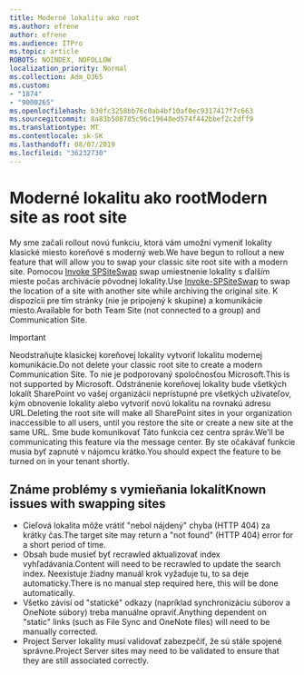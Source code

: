 ```yaml
---
title: Moderné lokalitu ako root
ms.author: efrene
author: efrene
ms.audience: ITPro
ms.topic: article
ROBOTS: NOINDEX, NOFOLLOW
localization_priority: Normal
ms.collection: Adm_O365
ms.custom:
- "1874"
- "9000265"
ms.openlocfilehash: b30fc3258bb76c0ab4bf10af0ec9317417f7c663
ms.sourcegitcommit: 8a83b508785c96c19648ed574f442bbef2c2dff9
ms.translationtype: MT
ms.contentlocale: sk-SK
ms.lasthandoff: 08/07/2019
ms.locfileid: "36232730"
---
```

# <a name="modern-site-as-root-site"></a><span data-ttu-id="68036-102">Moderné lokalitu ako root</span><span class="sxs-lookup"><span data-stu-id="68036-102">Modern site as root site</span></span>

<span data-ttu-id="68036-103">My sme začali rollout novú funkciu, ktorá vám umožní vymeniť lokality klasické miesto koreňové s moderný web.</span><span class="sxs-lookup"><span data-stu-id="68036-103">We have begun to rollout a new feature that will allow you to swap your classic site root site with a modern site.</span></span> <span data-ttu-id="68036-104">Pomocou [Invoke SPSiteSwap](https://docs.microsoft.com/powershell/module/sharepoint-online/invoke-spositeswap?view=sharepoint-ps) swap umiestnenie lokality s ďalším mieste počas archivácie pôvodnej lokality.</span><span class="sxs-lookup"><span data-stu-id="68036-104">Use [Invoke-SPSiteSwap](https://docs.microsoft.com/powershell/module/sharepoint-online/invoke-spositeswap?view=sharepoint-ps) to swap the location of a site with another site while archiving the original site.</span></span> <span data-ttu-id="68036-105">K dispozícii pre tím stránky (nie je pripojený k skupine) a komunikácie miesto.</span><span class="sxs-lookup"><span data-stu-id="68036-105">Available for both Team Site (not connected to a group) and Communication Site.</span></span> 

>[!Important]
> <span data-ttu-id="68036-106">Neodstraňujte klasickej koreňovej lokality vytvoriť lokalitu modernej komunikácie.</span><span class="sxs-lookup"><span data-stu-id="68036-106">Do not delete your classic root site to create a modern Communication Site.</span></span> <span data-ttu-id="68036-107">To nie je podporovaný spoločnosťou Microsoft.</span><span class="sxs-lookup"><span data-stu-id="68036-107">This is not supported by Microsoft.</span></span> <span data-ttu-id="68036-108">Odstránenie koreňovej lokality bude všetkých lokalít SharePoint vo vašej organizácii neprístupné pre všetkých užívateľov, kým obnovenie lokality alebo vytvoriť novú lokalitu na rovnakú adresu URL.</span><span class="sxs-lookup"><span data-stu-id="68036-108">Deleting the root site will make all SharePoint sites in your organization inaccessible to all users, until you restore the site or create a new site at the same URL.</span></span> <span data-ttu-id="68036-109">Sme bude komunikovať Táto funkcia cez centra správ.</span><span class="sxs-lookup"><span data-stu-id="68036-109">We’ll be communicating this feature via the message center.</span></span> <span data-ttu-id="68036-110">By ste očakávať funkcie musia byť zapnuté v nájomcu krátko.</span><span class="sxs-lookup"><span data-stu-id="68036-110">You should expect the feature to be turned on in your tenant shortly.</span></span>

## <a name="known-issues-with-swapping-sites"></a><span data-ttu-id="68036-111">Známe problémy s vymieňania lokalít</span><span class="sxs-lookup"><span data-stu-id="68036-111">Known issues with swapping sites</span></span>
- <span data-ttu-id="68036-112">Cieľová lokalita môže vrátiť "nebol nájdený" chyba (HTTP 404) za krátky čas.</span><span class="sxs-lookup"><span data-stu-id="68036-112">The target site may return a "not found" (HTTP 404) error for a short period of time.</span></span>
- <span data-ttu-id="68036-113">Obsah bude musieť byť recrawled aktualizovať index vyhľadávania.</span><span class="sxs-lookup"><span data-stu-id="68036-113">Content will need to be recrawled to update the search index.</span></span> <span data-ttu-id="68036-114">Neexistuje žiadny manuál krok vyžaduje tu, to sa deje automaticky.</span><span class="sxs-lookup"><span data-stu-id="68036-114">There is no manual step required here, this will be done automatically.</span></span>
- <span data-ttu-id="68036-115">Všetko závisí od "statické" odkazy (napríklad synchronizáciu súborov a OneNote súbory) treba manuálne opraviť.</span><span class="sxs-lookup"><span data-stu-id="68036-115">Anything dependent on "static" links (such as File Sync and OneNote files) will need to be manually corrected.</span></span>
- <span data-ttu-id="68036-116">Project Server lokality musí validovať zabezpečiť, že sú stále spojené správne.</span><span class="sxs-lookup"><span data-stu-id="68036-116">Project Server sites may need to be validated to ensure that they are still associated correctly.</span></span> 
